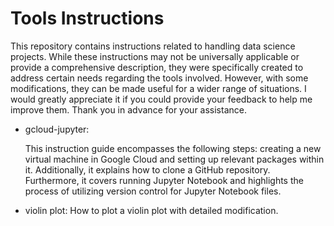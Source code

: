 # Tools Instructions
This repository contains instructions related to handling data science projects. While these instructions may not be universally applicable or provide a comprehensive description, they were specifically created to address certain needs regarding the tools involved. However, with some modifications, they can be made useful for a wider range of situations. I would greatly appreciate it if you could provide your feedback to help me improve them. Thank you in advance for your assistance.

  - gcloud-jupyter:

    This instruction guide encompasses the following steps: creating a new virtual machine in Google Cloud and setting up relevant packages within it. Additionally, it explains how to clone a GitHub repository. Furthermore, it covers running Jupyter Notebook and highlights the process of utilizing version control for Jupyter Notebook files.

 - violin plot:
   How to plot a violin plot with detailed modification.
